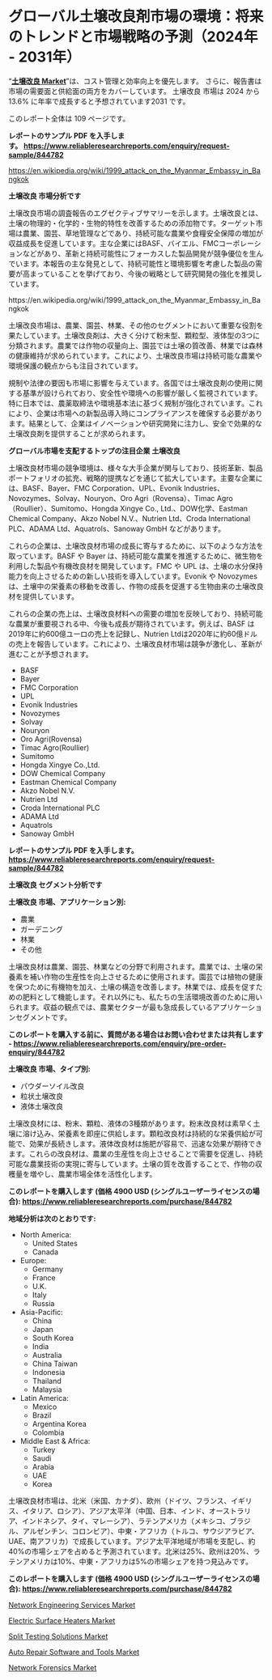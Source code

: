 <p><h1>グローバル土壌改良剤市場の環境：将来のトレンドと市場戦略の予測（2024年 - 2031年）</h1></p><p>&ldquo;<strong><a href="https://www.reliableresearchreports.com/soil-amendment-r844782?utm_campaign=110&utm_medium=9&utm_source=Github&utm_content=ia&utm_term=11102024&utm_id=soil-amendment">土壌改良 Market</a></strong>&rdquo;は、コスト管理と効率向上を優先します。 さらに、報告書は市場の需要面と供給面の両方をカバーしています。 土壌改良 市場は 2024 から 13.6% に年率で成長すると予想されています2031 です。</p>
<p>このレポート全体は 109 ページです。</p>
<p><strong>レポートのサンプル PDF を入手します。&nbsp;<a href="https://www.reliableresearchreports.com/enquiry/request-sample/844782?utm_campaign=110&utm_medium=9&utm_source=Github&utm_content=ia&utm_term=11102024&utm_id=soil-amendment">https://www.reliableresearchreports.com/enquiry/request-sample/844782</a></strong></p>
<p><a href="https://en.wikipedia.org/wiki/1999_attack_on_the_Myanmar_Embassy_in_Bangkok?utm_campaign=110&utm_medium=9&utm_source=Github&utm_content=ia&utm_term=11102024&utm_id=soil-amendment">https://en.wikipedia.org/wiki/1999_attack_on_the_Myanmar_Embassy_in_Bangkok</a></p>
<p><strong>土壌改良 市場分析です</strong></p>
<p><p>土壌改良市場の調査報告のエグゼクティブサマリーを示します。土壌改良とは、土壌の物理的・化学的・生物的特性を改善するための添加物です。ターゲット市場は農業、園芸、草地管理などであり、持続可能な農業や食糧安全保障の増加が収益成長を促進しています。主な企業にはBASF、バイエル、FMCコーポレーションなどがあり、革新と持続可能性にフォーカスした製品開発が競争優位を生んでいます。本報告の主な発見として、持続可能性と環境影響を考慮した製品の需要が高まっていることを挙げており、今後の戦略として研究開発の強化を推奨しています。</p></p>
<p>https://en.wikipedia.org/wiki/1999_attack_on_the_Myanmar_Embassy_in_Bangkok</p>
<p><p>土壌改良市場は、農業、園芸、林業、その他のセグメントにおいて重要な役割を果たしています。土壌改良剤は、大きく分けて粉末型、顆粒型、液体型の3つに分類されます。農業では作物の収量向上、園芸では土壌の質改善、林業では森林の健康維持が求められています。これにより、土壌改良市場は持続可能な農業や環境保護の観点からも注目されています。</p><p>規制や法律の要因も市場に影響を与えています。各国では土壌改良剤の使用に関する基準が設けられており、安全性や環境への影響が厳しく監視されています。特に日本では、農薬取締法や環境基本法に基づく規制が強化されています。これにより、企業は市場への新製品導入時にコンプライアンスを確保する必要があります。結果として、企業はイノベーションや研究開発に注力し、安全で効果的な土壌改良剤を提供することが求められます。</p></p>
<p><strong>グローバル市場を支配するトップの注目企業 土壌改良</strong></p>
<p><p>土壌改良材市場の競争環境は、様々な大手企業が関与しており、技術革新、製品ポートフォリオの拡充、戦略的提携などを通じて拡大しています。主要な企業には、BASF、Bayer、FMC Corporation、UPL、Evonik Industries、Novozymes、Solvay、Nouryon、Oro Agri（Rovensa）、Timac Agro（Roullier）、Sumitomo、Hongda Xingye Co., Ltd.、DOW化学、Eastman Chemical Company、Akzo Nobel N.V.、Nutrien Ltd、Croda International PLC、ADAMA Ltd、Aquatrols、Sanoway GmbH などがあります。</p><p>これらの企業は、土壌改良材市場の成長に寄与するために、以下のような方法を取っています。BASF や Bayer は、持続可能な農業を推進するために、微生物を利用した製品や有機改良材を開発しています。FMC や UPL は、土壌の水分保持能力を向上させるための新しい技術を導入しています。Evonik や Novozymes は、土壌中の栄養素の移動を改善し、作物の成長を促進する生物由来の土壌改良材を提供しています。</p><p>これらの企業の売上は、土壌改良材料への需要の増加を反映しており、持続可能な農業が重要視される中、今後も成長が期待されています。例えば、BASF は2019年に約600億ユーロの売上を記録し、Nutrien Ltdは2020年に約60億ドルの売上を報告しています。これにより、土壌改良材市場は競争が激化し、革新が進むことが予想されます。</p></p>
<p><ul><li>BASF</li><li>Bayer</li><li>FMC Corporation</li><li>UPL</li><li>Evonik Industries</li><li>Novozymes</li><li>Solvay</li><li>Nouryon</li><li>Oro Agri(Rovensa)</li><li>Timac Agro(Roullier)</li><li>Sumitomo</li><li>Hongda Xingye Co.,Ltd.</li><li>DOW Chemical Company</li><li>Eastman Chemical Company</li><li>Akzo Nobel N.V.</li><li>Nutrien Ltd</li><li>Croda International PLC</li><li>ADAMA Ltd</li><li>Aquatrols</li><li>Sanoway GmbH</li></ul></p>
<p><strong>レポートのサンプル PDF を入手します。 <a href="https://www.reliableresearchreports.com/enquiry/request-sample/844782?utm_campaign=110&utm_medium=9&utm_source=Github&utm_content=ia&utm_term=11102024&utm_id=soil-amendment">https://www.reliableresearchreports.com/enquiry/request-sample/844782</a></strong></p>
<p><strong>土壌改良 セグメント分析です</strong></p>
<p><strong>土壌改良 市場、アプリケーション別:</strong></p>
<p><ul><li>農業</li><li>ガーデニング</li><li>林業</li><li>その他</li></ul></p>
<p><p>土壌改良材は農業、園芸、林業などの分野で利用されます。農業では、土壌の栄養素を補い作物の生産性を向上させるために使用されます。園芸では植物の健康を保つために有機物を加え、土壌の構造を改善します。林業では、成長を促すための肥料として機能します。それ以外にも、私たちの生活環境改善のために用いられます。収益の観点では、農業セクターが最も急成長しているアプリケーションセグメントです。</p></p>
<p><strong>このレポートを購入する前に、質問がある場合はお問い合わせまたは共有します - <a href="https://www.reliableresearchreports.com/enquiry/pre-order-enquiry/844782?utm_campaign=110&utm_medium=9&utm_source=Github&utm_content=ia&utm_term=11102024&utm_id=soil-amendment">https://www.reliableresearchreports.com/enquiry/pre-order-enquiry/844782</a></strong></p>
<p><strong>土壌改良 市場、タイプ別:</strong></p>
<p><ul><li>パウダーソイル改良</li><li>粒状土壌改良</li><li>液体土壌改良</li></ul></p>
<p><p>土壌改良材には、粉末、顆粒、液体の3種類があります。粉末改良材は素早く土壌に溶け込み、栄養素を即座に供給します。顆粒改良材は持続的な栄養供給が可能で、効果が長続きします。液体改良材は施肥が容易で、迅速な効果が期待できます。これらの改良材は、農業の生産性を向上させることで需要を促進し、持続可能な農業技術の実現に寄与しています。土壌の質を改善することで、作物の収穫量を増やし、農業市場全体を活性化します。</p></p>
<p><strong>このレポートを購入します (価格 4900 USD (シングルユーザーライセンスの場合): <a href="https://www.reliableresearchreports.com/purchase/844782?utm_campaign=110&utm_medium=9&utm_source=Github&utm_content=ia&utm_term=11102024&utm_id=soil-amendment">https://www.reliableresearchreports.com/purchase/844782</a></strong></p>
<p><strong>地域分析は次のとおりです:</strong></p>
<p><ul>
    <li>
        North America:
        <ul>
            <li>United States</li>
            <li>Canada</li>
        </ul>
    </li>
    <li>
        Europe:
        <ul>
            <li>Germany</li>
            <li>France</li>
            <li>U.K.</li>
            <li>Italy</li>
            <li>Russia</li>
        </ul>
    </li>
    <li>
        Asia-Pacific:
        <ul>
            <li>China</li>
            <li>Japan</li>
            <li>South Korea</li>
            <li>India</li>
            <li>Australia</li>
            <li>China Taiwan</li>
            <li>Indonesia</li>
            <li>Thailand</li>
            <li>Malaysia</li>
        </ul>
    </li>
    <li>
        Latin America:
        <ul>
            <li>Mexico</li>
            <li>Brazil</li>
            <li>Argentina Korea</li>
            <li>Colombia</li>
        </ul>
    </li>
    <li>
        Middle East & Africa:
        <ul>
            <li>Turkey</li>
            <li>Saudi</li>
            <li>Arabia</li>
            <li>UAE</li>
            <li>Korea</li>
        </ul>
    </li>
    </ul></p>
<p><p>土壌改良材市場は、北米（米国、カナダ）、欧州（ドイツ、フランス、イギリス、イタリア、ロシア）、アジア太平洋（中国、日本、インド、オーストラリア、インドネシア、タイ、マレーシア）、ラテンアメリカ（メキシコ、ブラジル、アルゼンチン、コロンビア）、中東・アフリカ（トルコ、サウジアラビア、UAE、南アフリカ）で成長しています。アジア太平洋地域が市場を支配し、約40%の市場シェアを占めると予測されています。北米は25%、欧州は20%、ラテンアメリカは10%、中東・アフリカは5%の市場シェアを持つ見込みです。</p></p>
<p><strong>このレポートを購入します (価格 4900 USD (シングルユーザーライセンスの場合): <a href="https://www.reliableresearchreports.com/purchase/844782?utm_campaign=110&utm_medium=9&utm_source=Github&utm_content=ia&utm_term=11102024&utm_id=soil-amendment">https://www.reliableresearchreports.com/purchase/844782</a></strong></p>
<p><p><a href="https://issuu.com/reportprime-2/docs/network-engineering-services-market_f2a6369f601faa?utm_campaign=110&utm_medium=9&utm_source=Github&utm_content=ia&utm_term=11102024&utm_id=soil-amendment">Network Engineering Services Market</a></p><p><a href="https://www.linkedin.com/pulse/future-trends-global-electric-surface-heaters-market-insights-oogxf?utm_campaign=110&utm_medium=9&utm_source=Github&utm_content=ia&utm_term=11102024&utm_id=soil-amendment">Electric Surface Heaters Market</a></p><p><a href="https://www.linkedin.com/pulse/market-insights-global-split-testing-solutions-forecast-innovation-hpq3e?utm_campaign=110&utm_medium=9&utm_source=Github&utm_content=ia&utm_term=11102024&utm_id=soil-amendment">Split Testing Solutions Market</a></p><p><a href="https://www.linkedin.com/pulse/auto-repair-software-tools-market-share-size-trends-industry-kzine?utm_campaign=110&utm_medium=9&utm_source=Github&utm_content=ia&utm_term=11102024&utm_id=soil-amendment">Auto Repair Software and Tools Market</a></p><p><a href="https://issuu.com/reportprime-2/docs/network-forensics-market-size-2030._c3cd12d8b52a32?utm_campaign=110&utm_medium=9&utm_source=Github&utm_content=ia&utm_term=11102024&utm_id=soil-amendment">Network Forensics Market</a></p></p>